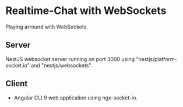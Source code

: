 # Realtime-Chat with WebSockets
Playing arround with WebSockets.

## Server
NestJS websocket server running on port 3000 using "nestjs/platform-socket.io" and "nestjs/websockets".

## Client
- Angular CLI 9 web application using ngx-socket-io.
